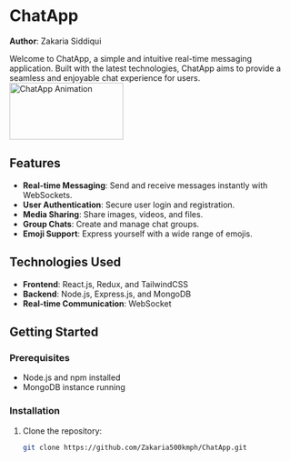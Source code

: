 # ChatApp

**Author**: Zakaria Siddiqui

Welcome to ChatApp, a simple and intuitive real-time messaging application. Built with the latest technologies, ChatApp aims to provide a seamless and enjoyable chat experience for users.
<img src="https://link-to-your-animation.gif" alt="ChatApp Animation" width="200" height="100">

## Features
- **Real-time Messaging**: Send and receive messages instantly with WebSockets.
- **User Authentication**: Secure user login and registration.
- **Media Sharing**: Share images, videos, and files.
- **Group Chats**: Create and manage chat groups.
- **Emoji Support**: Express yourself with a wide range of emojis.

## Technologies Used
- **Frontend**: React.js, Redux, and TailwindCSS
- **Backend**: Node.js, Express.js, and MongoDB
- **Real-time Communication**: WebSocket

## Getting Started

### Prerequisites
- Node.js and npm installed
- MongoDB instance running

### Installation
1. Clone the repository:
   ```bash
   git clone https://github.com/Zakaria500kmph/ChatApp.git
